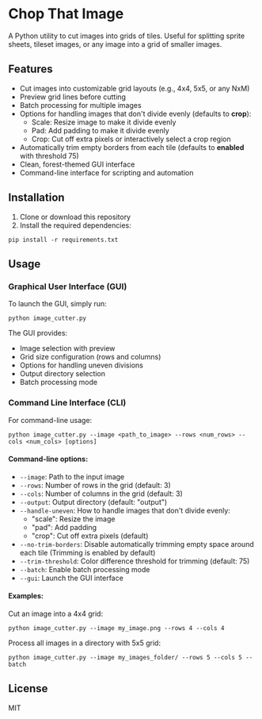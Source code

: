 # Chop That Image

A Python utility to cut images into grids of tiles. Useful for splitting sprite sheets, tileset images, or any image into a grid of smaller images.

## Features

- Cut images into customizable grid layouts (e.g., 4x4, 5x5, or any NxM)
- Preview grid lines before cutting
- Batch processing for multiple images
- Options for handling images that don't divide evenly (defaults to **crop**):
  - Scale: Resize image to make it divide evenly
  - Pad: Add padding to make it divide evenly
  - Crop: Cut off extra pixels or interactively select a crop region
- Automatically trim empty borders from each tile (defaults to **enabled** with threshold 75)
- Clean, forest-themed GUI interface
- Command-line interface for scripting and automation

## Installation

1. Clone or download this repository
2. Install the required dependencies:
```
pip install -r requirements.txt
```

## Usage

### Graphical User Interface (GUI)

To launch the GUI, simply run:
```
python image_cutter.py
```

The GUI provides:
- Image selection with preview
- Grid size configuration (rows and columns)
- Options for handling uneven divisions
- Output directory selection
- Batch processing mode

### Command Line Interface (CLI)

For command-line usage:
```
python image_cutter.py --image <path_to_image> --rows <num_rows> --cols <num_cols> [options]
```

#### Command-line options:

- `--image`: Path to the input image
- `--rows`: Number of rows in the grid (default: 3)
- `--cols`: Number of columns in the grid (default: 3)
- `--output`: Output directory (default: "output")
- `--handle-uneven`: How to handle images that don't divide evenly:
  - "scale": Resize the image
  - "pad": Add padding
  - "crop": Cut off extra pixels (default)
- `--no-trim-borders`: Disable automatically trimming empty space around each tile (Trimming is enabled by default)
- `--trim-threshold`: Color difference threshold for trimming (default: 75)
- `--batch`: Enable batch processing mode
- `--gui`: Launch the GUI interface

#### Examples:

Cut an image into a 4x4 grid:
```
python image_cutter.py --image my_image.png --rows 4 --cols 4
```

Process all images in a directory with 5x5 grid:
```
python image_cutter.py --image my_images_folder/ --rows 5 --cols 5 --batch
```

## License

MIT 